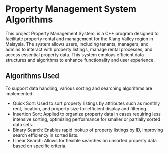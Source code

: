 # Property Management System Algorithms

This project Property Management System, is a C++ program designed to facilitate property rental and management for the Klang Valley region in Malaysia. The system allows users, including tenants, managers, and admins to interact with property listings, manage rental processes, and access essential property data. This system employs efficient data structures and algorithms to enhance functionality and user experience.

## Algorithms Used
To support data handling, various sorting and searching algorithms are implemented:

- Quick Sort: Used to sort property listings by attributes such as monthly rent, location, and property size for efficient display and filtering.
- Insertion Sort: Applied to organize property data in cases requiring less intensive sorting, optimizing performance for smaller or partially sorted data sets.
- Binary Search: Enables rapid lookup of property listings by ID, improving search efficiency in sorted lists.
- Linear Search: Allows for flexible searches on unsorted property data based on specific criteria.
